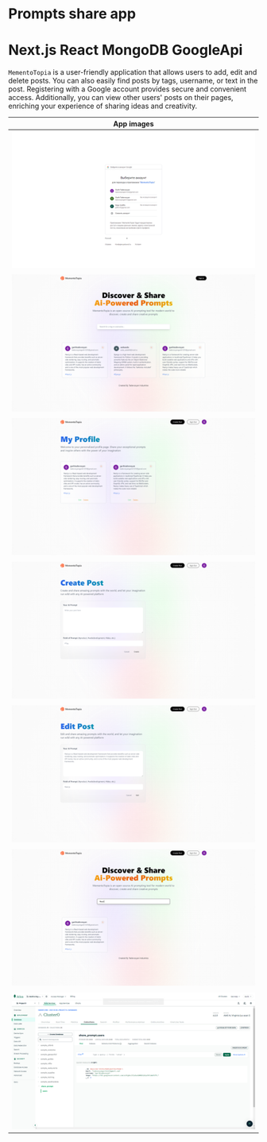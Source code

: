 
# Prompts share app
# Next.js React MongoDB GoogleApi


`MementoTopia` is a user-friendly application that allows users to add, edit and delete posts. You can also easily find posts by tags, username, or text in the post. Registering with a Google account provides secure and convenient access. Additionally, you can view other users' posts on their pages, enriching your experience of sharing ideas and creativity.

| App images |
|:------:|
| ![Register page](https://github.com/TadevosyannGarik/NextJs-Prompts-Share/blob/main/images/registration.png) |
| |
| ![Register page](https://github.com/TadevosyannGarik/NextJs-Prompts-Share/blob/main/images/homepage.png) |
| |
| ![Log In page](https://github.com/TadevosyannGarik/NextJs-Prompts-Share/blob/main/images/myprofile.png) |
| |
| ![After login](https://github.com/TadevosyannGarik/NextJs-Prompts-Share/blob/main/images/addpost.png) |
| |
| ![Categories](https://github.com/TadevosyannGarik/NextJs-Prompts-Share/blob/main/images/editpost.png) |
| |
| ![Transactions](https://github.com/TadevosyannGarik/NextJs-Prompts-Share/blob/main/images/search.png) |
| |
| ![Transactions](https://github.com/TadevosyannGarik/NextJs-Prompts-Share/blob/main/images/db.png) |








  
